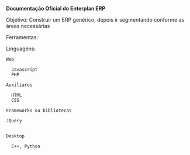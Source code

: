 **Documentação Oficial do Enterplan ERP**

Objetivo:
  Construir um ERP genérico, depois ir segmentando conforme as áreas necessárias

Ferramentas:

  Linguagens:
  
    Web
    
      Javascript
      PHP
    
    Auxiliares
    
      HTML
      CSS
  
    Frameworks ou bibliotecas
    
    JQuery
  
  
    Desktop
    
      C++, Python
  
